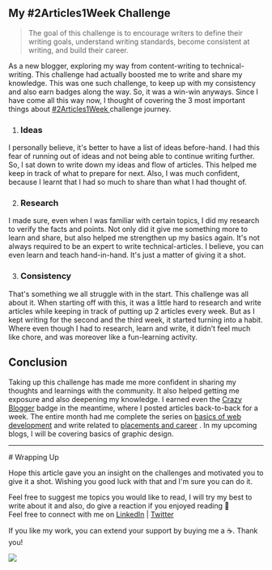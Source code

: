 ## My #2Articles1Week Challenge

<head><meta name="monetization" content="$ilp.uphold.com/fXgYL9dgXzHk"></head>
<!-- Google Tag Manager -->
<script>(function(w,d,s,l,i){w[l]=w[l]||[];w[l].push({'gtm.start':
new Date().getTime(),event:'gtm.js'});var f=d.getElementsByTagName(s)[0],
j=d.createElement(s),dl=l!='dataLayer'?'&l='+l:'';j.async=true;j.src=
'https://www.googletagmanager.com/gtm.js?id='+i+dl;f.parentNode.insertBefore(j,f);
})(window,document,'script','dataLayer','GTM-ND3TDD2');</script>
<!-- End Google Tag Manager -->
<!-- Google Tag Manager (noscript) -->
<noscript><iframe src="https://www.googletagmanager.com/ns.html?id=GTM-ND3TDD2"
height="0" width="0" style="display:none;visibility:hidden"></iframe></noscript>
<!-- End Google Tag Manager (noscript) -->

>  The goal of this challenge is to encourage writers to define their writing goals, understand writing standards, become consistent at writing, and build their career.

As a new blogger, exploring my way from content-writing to technical-writing. This challenge had actually boosted me to write and share my knowledge. This was one such challenge, to keep up with my consistency and also earn badges along the way. So, it was a win-win anyways.
Since I have come all this way now, I thought of covering the 3 most important things about [#2Articles1Week ](https://hashnode.com/challenge/2articles1week) challenge journey.

1. ### Ideas
I personally believe, it's better to have a list of ideas before-hand. I had this fear of running out of ideas and not being able to continue writing further. So, I sat down to write down my ideas and flow of articles. This helped me keep in track of what to prepare for next. Also, I was much confident, because I learnt that I had so much to share than what I had thought of.

2. ### Research
I made sure, even when I was familiar with certain topics, I did my research to verify the facts and points. Not only did it give me something more to learn and share, but also helped me strengthen up my basics again. It's not always required to be an expert to write technical-articles. I believe, you can even learn and teach hand-in-hand. It's just a matter of giving it a shot.

3. ### Consistency
That's something we all struggle with in the start. This challenge was all about it. When starting off with this, it was a little hard to research and write articles while keeping in track of putting up 2 articles every week. But as I kept writing for the second and the third week, it started turning into a habit. Where even though I had to research, learn and write, it didn't feel much like chore, and was moreover like a fun-learning activity.


## Conclusion
Taking up this challenge has made me more confident in sharing my thoughts and learnings with the community. It also helped getting me exposure and also deepening my knowledge. I earned even the  [Crazy Blogger](https://hashnode.com/challenge/crazy-blogger)  badge in the meantime, where I posted articles back-to-back for a week. The entire month had me complete the series on   [basics of web development](https://bhumikhokhani.hashnode.dev/series/web-development)  and write related to  [placements and career](https://bhumikhokhani.hashnode.dev/series/career-and-placement) . In my upcoming blogs, I will be covering basics of graphic design.

<hr></hr>
# Wrapping Up

Hope this article gave you an insight on the challenges and motivated you to give it a shot. Wishing you good luck with that and I'm sure you can do it. <br>

Feel free to suggest me topics you would like to read, I will try my best to write about it and also, do give a reaction if you enjoyed reading 💖 <br>
Feel free to connect with me on  [LinkedIn](https://www.linkedin.com/in/bhumikhokhani/)  |  [Twitter](https://twitter.com/bhumikhokhani) 
<br>
> 
If you like my work, you can extend your support by buying me a ☕. Thank you!

<a href="https://www.buymeacoffee.com/bhumikhokhani"><img src="https://img.buymeacoffee.com/button-api/?text=Buy me a coffee&emoji=&slug=bhumikhokhani&button_colour=FF5F5F&font_colour=ffffff&font_family=Cookie&outline_colour=000000&coffee_colour=FFDD00"></a>

